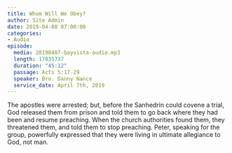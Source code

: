 ```yaml
---
title: Whom Will We Obey?
author: Site Admin
date: 2019-04-08 07:00:00
categories:
- Audio
episode:
  media: 20190407-bayvista-audio.mp3
  length: 17035737
  duration: "45:12"
  passage: Acts 5:17-29
  speaker: Bro. Danny Nance
  service_date: April 7th, 2019
---
```

The apostles were arrested; but, before the Sanhedrin could covene a trial, God released them from prison and told them to go back where they had been and resume preaching. When the church authorities found them, they threatened them, and told them to stop preaching. Peter, speaking for the group, powerfully expressed that they were living in ultimate allegiance to God, not man.